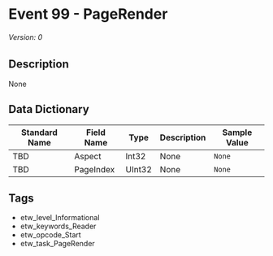 # Event 99 - PageRender
###### Version: 0

## Description
None

## Data Dictionary
|Standard Name|Field Name|Type|Description|Sample Value|
|---|---|---|---|---|
|TBD|Aspect|Int32|None|`None`|
|TBD|PageIndex|UInt32|None|`None`|

## Tags
* etw_level_Informational
* etw_keywords_Reader
* etw_opcode_Start
* etw_task_PageRender
